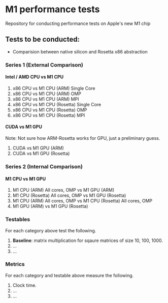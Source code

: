 # M1 performance tests
Repository for conducting performance tests on Apple's new M1 chip

## Tests to be conducted:
* Comparision between native silicon and Rosetta x86 abstraction

### Series 1 (External Comparison)

#### Intel / AMD CPU vs M1 CPU

1. x86 CPU vs M1 CPU (ARM) Single Core
2. x86 CPU vs M1 CPU (ARM) OMP
3. x86 CPU vs M1 CPU (ARM) MPI
4. x86 CPU vs M1 CPU (Rosetta) Single Core
5. x86 CPU vs M1 CPU (Rosetta) OMP
6. x86 CPU vs M1 CPU (Rosetta) MPI

#### CUDA vs M1 GPU

Note: Not sure how ARM-Rosetta works for GPU, just a preliminary guess.

1. CUDA vs M1 GPU (ARM)
2. CUDA vs M1 GPU (Rosetta)

### Series 2 (Internal Comparison)

#### M1 CPU vs M1 GPU

1. M1 CPU (ARM) All cores, OMP vs M1 GPU (ARM)
2. M1 CPU (Rosetta) All cores, OMP vs M1 GPU (Rosetta)
3. M1 CPU (ARM) All cores, OMP vs M1 CPU (Rosetta) All cores, OMP
4. M1 GPU (ARM) vs M1 GPU (Rosetta)

### Testables

For each category above test the following.

1. **Baseline**: matrix multiplication for sqaure matrices of size 10, 100, 1000.
2. ...
3. ...

### Metrics

For each category and testable above measure the following.

1. Clock time. 
2. ...
3. ...
